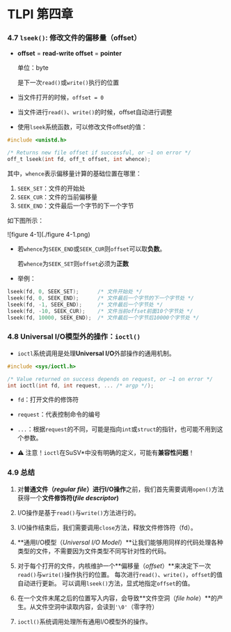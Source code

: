 # TLPI 第四章

### 4.7 `lseek()`: 修改文件的偏移量（offset）

- **offset** = **read-write offset** = **pointer**

  单位：byte

  是下一次`read()`或`write()`执行的位置

- 当文件打开的时候，`offset = 0`
- 当文件进行`read()`、`write()`的时候，offset自动进行调整
- 使用`lseek`系统函数，可以修改文件offset的值：

```c
#include <unistd.h>

/* Returns new file offset if successful, or –1 on error */
off_t lseek(int fd, off_t offset, int whence);
```

其中，`whence`表示偏移量计算的基础位置在哪里：

  1. `SEEK_SET`：文件的开始处
  2. `SEEK_CUR`：文件的当前偏移量
  3. `SEEK_END`：文件最后一个字节的下一个字节

如下图所示：

![figure 4-1](./figure 4-1.png)

- 若`whence`为`SEEK_END`或`SEEK_CUR`则`offset`可以取**负数**。

  若`whence`为`SEEK_SET`则`offset`必须为**正数**

- 举例：

```c
lseek(fd, 0, SEEK_SET);      /* 文件开始处 */
lseek(fd, 0, SEEK_END);      /* 文件最后一个字节的下一个字节处 */
lseek(fd, -1, SEEK_END);     /* 文件最后一个字节处 */
lseek(fd, -10, SEEK_CUR);    /* 文件当前offset前面10个字节处 */
lseek(fd, 10000, SEEK_END);  /* 文件最后一个字节后10000个字节处 */
```

### 4.8 Universal I/O模型外的操作：`ioctl()`

- `ioctl`系统调用是处理**Universal I/O**外部操作的通用机制。

```c
#include <sys/ioctl.h>

/* Value returned on success depends on request, or –1 on error */
int ioctl(int fd, int request, ... /* argp */);
```

- `fd`：打开文件的修饰符
- `request`：代表控制命令的编号
- `...`：根据`request`的不同，可能是指向`int`或`struct`的指针，也可能不用到这个参数。

- ⚠️ 注意！`ioctl`在SuSV*中没有明确的定义，可能有**兼容性问题**！

### 4.9 总结

1. 对**普通文件（*regular file*）**进行**I/O操作**之前，我们首先需要调用`open()`方法获得一个**文件修饰符(*file descriptor*)**

2. I/O操作是基于`read()`与`write()`方法进行的。
3. I/O操作结束后，我们需要调用`close`方法，释放文件修饰符（fd）。
4. **通用I/O模型（*Universal I/O Model*）**让我们能够用同样的代码处理各种类型的文件，不需要因为文件类型不同写针对性的代码。
5. 对于每个打开的文件，内核维护一个**偏移量（*offset*）**来决定下一次`read()`与`write()`操作执行的位置。
   每次进行`read()`、`write()`，`offset`的值自动进行更新。
   可以调用`lseek()`方法，显式地指定`offset`的值。
6. 在一个文件末尾之后的位置写入内容，会导致**文件空洞（*file hole*）**的产生。从文件空洞中读取内容，会读到`'\0'`（零字符）
7. `ioctl()`系统调用处理所有通用I/O模型外的操作。